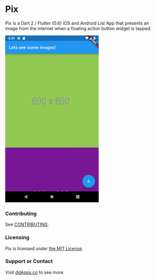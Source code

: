 # Pix
Pix is a Dart 2 / Flutter (0.6) iOS and Android List App that presents an image from the internet when a floating action button widget is tapped.

![](art/screenshot/pix-05.png?raw=true)

### Contributing
See [CONTRIBUTING](CONTRIBUTING.md).

### Licensing
Pix is licensed under [the MIT License](LICENSE).

### Support or Contact
Visit [ddApps.co](http://ddapps.co) to see more.